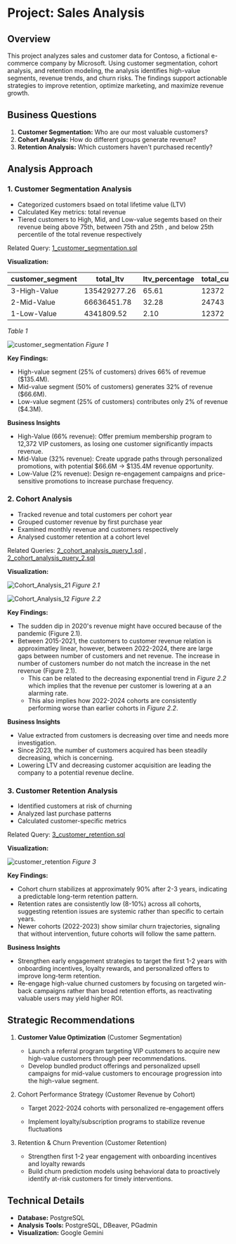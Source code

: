 # Project: Sales Analysis

## Overview
This project analyzes sales and customer data for Contoso, a fictional e-commerce company by Microsoft. Using customer segmentation, cohort analysis, and retention modeling, the analysis identifies high-value segments, revenue trends, and churn risks. The findings support actionable strategies to improve retention, optimize marketing, and maximize revenue growth.
## Business Questions
1. **Customer Segmentation:** Who are our most valuable customers?
2. **Cohort Analysis:** How do different groups generate revenue?
3. **Retention Analysis:** Which customers haven't purchased recently?

## Analysis Approach
### 1. Customer Segmentation Analysis

- Categorized customers bsaed on total lifetime value (LTV)
- Calculated Key metrics: total revenue
- Tiered customers to High, Mid, and Low-value segemts based on their revenue being above 75th, between 75th and 25th , and below 25th percentile of the total revenue respectively


Related Query: [1_customer_segmentation.sql](/1_customer_segmentation.sql)

**Visualization:**


|customer_segment|total_ltv|ltv_percentage|total_customers|avg_ltv|
|----------------|---------|--------------|---------------|-------|
|3-High-Value|135429277.26|65.61|12372|10946.43|
|2-Mid-Value|66636451.78|32.28|24743|2693.14|
|1-Low-Value|4341809.52|2.10|12372|350.94|
_Table 1_


![customer_segmentation](/images/1_customer_segmentation_ltv_pie_chart.png)
_Figure 1_

**Key Findings:**
- High-value segment (25% of customers) drives 66% of revemue ($135.4M).
- Mid-value segment (50% of customers) generates 32% of revenue ($66.6M).
- Low-value segment (25% of customers) contributes only 2% of revenue ($4.3M).

**Business Insights**
- High-Value (66% revenue): Offer premium membership program to 12,372 VIP customers, as losing one customer significantly impacts revenue.
- Mid-Value (32% revenue): Create upgrade paths through personalized promotions, with potential $66.6M → $135.4M revenue opportunity.
- Low-Value (2% revenue): Design re-engagement campaigns and price-sensitive promotions to increase purchase frequency.


### 2. Cohort Analysis
- Tracked revenue and total customers per cohort year
- Grouped customer revenue by first purchase year
- Examined monthly revenue and customers respectively
- Analysed customer retention at a cohort level

Related Queries: 
[2_cohort_analysis_query_1.sql](/2_cohort_analysis_query_1.sql)
,
 [2_cohort_analysis_query_2.sql](/2_cohort_analysis_query_2.sql)

**Visualization:**

![Cohort_Analysis_21](/images/2.3monthly_revenue_customers_time_series_chart.png)
_Figure 2.1_

![Cohort_Analysis_12](/images/2.2customer_revenue_exponential_trend_chart.png)
_Figure 2.2_

**Key Findings:**
- The sudden dip in 2020's revenue might have occured because of the pandemic (Figure 2.1).
- Between 2015-2021, the customers to customer revenue relation is approximatley linear, however, between 2022-2024, there are large gaps between number of customers and net revenue. The increase in number of customers number do not match the increase in the net revenue (Figure 2.1).
  - This can be related to the decreasing exponential trend in _Figure 2.2_ which implies that the revenue per customer is lowering at a an alarming rate.
  - This also implies how 2022-2024 cohorts are consistently performing worse than earlier cohorts in _Figure 2.2_.

**Business Insights**
- Value extracted from customers is decreasing over time and needs more investigation.
- Since 2023, the number of customers acquired has been steadily decreasing, which is concerning.
- Lowering LTV and decreasing customer acquisition are leading the company to a potential revenue decline.

### 3. Customer Retention Analysis
- Identified customers at risk of churning
- Analyzed last purchase patterns
- Calculated customer-specific metrics

Related Query: [3_customer_retention.sql](/3_customer_retention_query_2.sql)

**Visualization:**

![customer_retention](/images/3_customer_retention_churn_stacked_bar_chart.png)
_Figure 3_

**Key Findings:**
- Cohort churn stabilizes at approximately 90% after 2-3 years, indicating a predictable long-term retention pattern.
- Retention rates are consistently low (8-10%) across all cohorts, suggesting retention issues are systemic rather than specific to certain years.
- Newer cohorts (2022-2023) show similar churn trajectories, signaling that without intervention, future cohorts will follow the same pattern.

**Business Insights**
- Strengthen early engagement strategies to target the first 1-2 years with onboarding incentives, loyalty rewards, and personalized offers to improve long-term retention.
- Re-engage high-value churned customers by focusing on targeted win-back campaigns rather than broad retention efforts, as reactivating valuable users may yield higher ROI.


## Strategic Recommendations
1. **Customer Value Optimization** (Customer Segmentation)

   - Launch a referral program targeting VIP customers to acquire new high-value customers through peer recommendations.
   - Develop bundled product offerings and personalized upsell campaigns for mid-value customers to encourage progression into the high-value segment.

2. Cohort Performance Strategy (Customer Revenue by Cohort)

   - Target 2022-2024 cohorts with personalized re-engagement offers

   - Implement loyalty/subscription programs to stabilize revenue fluctuations


3. Retention & Churn Prevention (Customer Retention)

   - Strengthen first 1-2 year engagement with onboarding incentives and loyalty rewards
   - Build churn prediction models using behavioral data to proactively identify at-risk customers for timely interventions.

## Technical Details
- **Database:** PostgreSQL
- **Analysis Tools:** PostgreSQL, DBeaver, PGadmin
- **Visualization:** Google Gemini